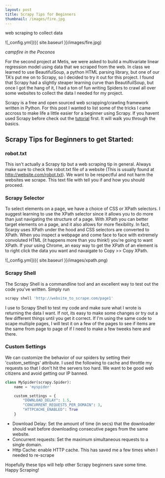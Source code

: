 ```yaml
---
layout: post
title: Scrapy Tips for Beginners
thumbnail: /images/fire.jpg
---
```


web scraping to collect data

![_config.yml]({{ site.baseurl }}/images/fire.jpg)

*campfire in the Poconos*

For the second project at Metis, we were asked to build a multivariate linear regression model using data that we scraped from the web. In class we learned to use BeautifulSoup, a python HTML parsing library, but one of our TA's put me on to Scrapy, so I decided to try it out for this project. I found that Scrapy had a slightly steaper learning curve than BeautifuilSoup, but once I got the hang of it, I had a ton of fun writing Spiders to crawl all over some websites to collect the data I needed for my project. 

Scrapy is a free and open sourced web scrapping/crawling framework written in Python.  For this post I wanted to list some of the tricks I came accross to make life a little easier for a beginner using Scrapy. If you havent used Scrapy before check out the [tutorial](https://doc.scrapy.org/en/latest/intro/tutorial.html) first. It will walk you through the basics.

## Scrapy Tips for Beginners to get Started:

### robot.txt  
This isn't actually a Scrapy tip but a web scraping tip in general. Always make sure to check the robot.txt file of a website (This is usually found at http://website.com/robot.txt). We want to be respectful and not harm the websites we scrape. This text file with tell you if and how you should proceed.  

### Scrapy Selector  
To select elements on a page, we have a choice of CSS or XPath selectors. I suggest learning to use the XPath selector since it allows you to do more than just navigating the structure of a page. With XPath you can better target elements on a page, and it also allows for more flexibility. In fact, Scarpy uses XPath under the hood and CSS selectors are converted to XPath. When you inspect a webpage and come face to face with extremely convoluted HTML (it happens more than you think!) you're going to want XPath. If your using Chrome, an easy way to get the XPath of an element is to right click the data you want and navaigate to Copy >> Copy XPath. 

![_config.yml]({{ site.baseurl }}/images/xpath.png)  

### Scrapy Shell  
The Scrapy Shell is a commandline tool and an excellent way to test out the code you've written. Simply run  
```bash
scrapy shell 'http://website_to_scrape.com/page1'
```
I use to Scrapy Shell to test my code and make sure what I wrote is returning the data I want. If not, its easy to make some changes or try out a few different things until you get it correct. If I'm using the same code to scape multiple pages, I will test it on a few of the pages to see if items are the same from page to page of if I need to make a few tweeks here and there.  

### Custom Settings  
We can customize the behavior of our spiders by setting their 'custom_settings' attribute. I used the following to cache and throttle my requests so that I don't hit the servers too hard. We want to be good web citizens and avoid getting our IP banned. 

```python
class MySpider(scrapy.Spider):
	name = 'myspider'

    custom_settings = {
    	"DOWNLOAD_DELAY": 1.5,
        "CONCURRENT_REQUESTS_PER_DOMAIN": 3,
        "HTTPCACHE_ENABLED": True
    }
```
- Download Delay: Set the amount of time (in secs) that the downloader should wait before downloading consecutive pages from the same website.  
- Concurrent requests: Set the maximum simultaneous requests to a single domain. 
- Http Cache: enable HTTP cache. This has saved me a few times when I needed to re-scrape

Hopefully these tips will help other Scrapy beginners save some time. Happy Scraping!